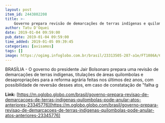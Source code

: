 ```yaml
---
layout: post
item_id: 2443802208
title: >-
    Governo prepara revisão de demarcações de terras indígenas e quilombolas e pode anular atos anteriores
author: Tatu D'Oquei
date: 2019-01-04 09:59:00
pub_date: 2019-01-04 09:59:00
time_added: 2019-01-05 09:39:45
categories: [avisamos]
tags: []
image: https://ogimg.infoglobo.com.br/brasil/23313505-287-a1e/FT1086A/652/79644204_PA-Rio-de-Janeiro-RJ-31-10-2018Luiz-Antonio-Nabhan-Garcia-presidente-da-Uniao-Democr.jpg
---
```


BRASÍLIA - O governo do presidente Jair Bolsonaro prepara uma revisão de demarcações de terras indígenas, titulações de áreas quilombolas e desapropriações para a reforma agrária feitas nos últimos dez anos, com possibilidade de reversão desses atos, em caso de constatação de "falha g

**Link:** [https://m.oglobo.globo.com/brasil/governo-prepara-revisao-de-demarcacoes-de-terras-indigenas-quilombolas-pode-anular-atos-anteriores-23345776](https://m.oglobo.globo.com/brasil/governo-prepara-revisao-de-demarcacoes-de-terras-indigenas-quilombolas-pode-anular-atos-anteriores-23345776)

